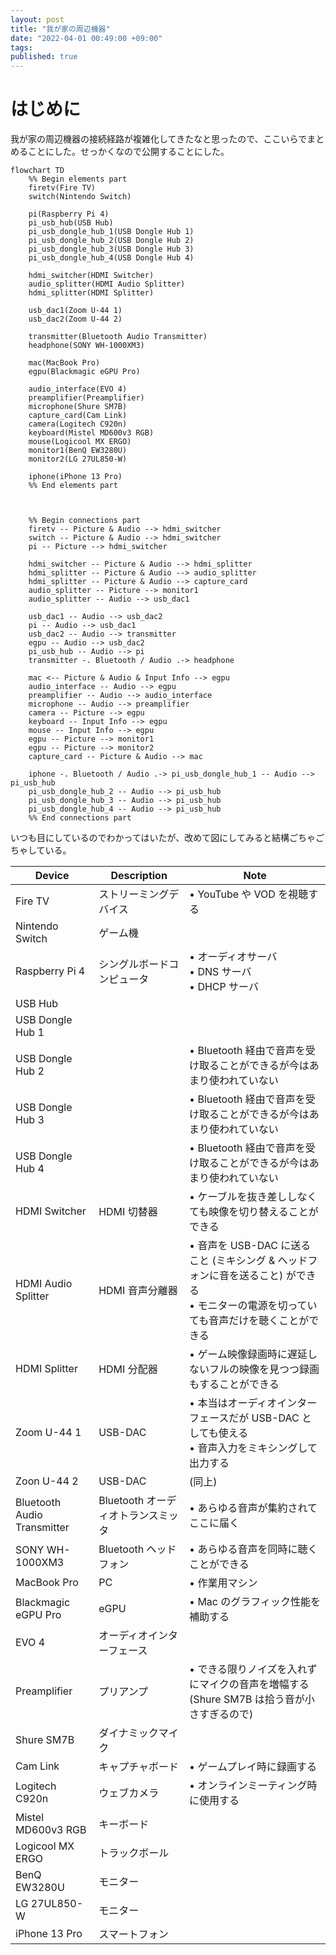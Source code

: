```yaml
---
layout: post
title: "我が家の周辺機器"
date: "2022-04-01 00:49:00 +09:00"
tags:
published: true
---
```


# はじめに
我が家の周辺機器の接続経路が複雑化してきたなと思ったので、ここいらでまとめることにした。せっかくなので公開することにした。

```mermaid
flowchart TD
    %% Begin elements part
    firetv(Fire TV)
    switch(Nintendo Switch)

    pi(Raspberry Pi 4)
    pi_usb_hub(USB Hub)
    pi_usb_dongle_hub_1(USB Dongle Hub 1)
    pi_usb_dongle_hub_2(USB Dongle Hub 2)
    pi_usb_dongle_hub_3(USB Dongle Hub 3)
    pi_usb_dongle_hub_4(USB Dongle Hub 4)

    hdmi_switcher(HDMI Switcher)
    audio_splitter(HDMI Audio Splitter)
    hdmi_splitter(HDMI Splitter)

    usb_dac1(Zoom U-44 1)
    usb_dac2(Zoom U-44 2)

    transmitter(Bluetooth Audio Transmitter)
    headphone(SONY WH-1000XM3)

    mac(MacBook Pro)
    egpu(Blackmagic eGPU Pro)

    audio_interface(EVO 4)
    preamplifier(Preamplifier)
    microphone(Shure SM7B)
    capture_card(Cam Link)
    camera(Logitech C920n)
    keyboard(Mistel MD600v3 RGB)
    mouse(Logicool MX ERGO)
    monitor1(BenQ EW3280U)
    monitor2(LG 27UL850-W)

    iphone(iPhone 13 Pro)
    %% End elements part



    %% Begin connections part
    firetv -- Picture & Audio --> hdmi_switcher
    switch -- Picture & Audio --> hdmi_switcher
    pi -- Picture --> hdmi_switcher

    hdmi_switcher -- Picture & Audio --> hdmi_splitter
    hdmi_splitter -- Picture & Audio --> audio_splitter
    hdmi_splitter -- Picture & Audio --> capture_card
    audio_splitter -- Picture --> monitor1
    audio_splitter -- Audio --> usb_dac1

    usb_dac1 -- Audio --> usb_dac2
    pi -- Audio --> usb_dac1
    usb_dac2 -- Audio --> transmitter
    egpu -- Audio --> usb_dac2
    pi_usb_hub -- Audio --> pi
    transmitter -. Bluetooth / Audio .-> headphone

    mac <-- Picture & Audio & Input Info --> egpu
    audio_interface -- Audio --> egpu
    preamplifier -- Audio --> audio_interface
    microphone -- Audio --> preamplifier
    camera -- Picture --> egpu
    keyboard -- Input Info --> egpu
    mouse -- Input Info --> egpu
    egpu -- Picture --> monitor1
    egpu -- Picture --> monitor2
    capture_card -- Picture & Audio --> mac

    iphone -. Bluetooth / Audio .-> pi_usb_dongle_hub_1 -- Audio --> pi_usb_hub
    pi_usb_dongle_hub_2 -- Audio --> pi_usb_hub
    pi_usb_dongle_hub_3 -- Audio --> pi_usb_hub
    pi_usb_dongle_hub_4 -- Audio --> pi_usb_hub
    %% End connections part
```

いつも目にしているのでわかってはいたが、改めて図にしてみると結構ごちゃごちゃしている。

| Device                      | Description | Note |
| --------------------------- | ----------- | ---- |
| Fire TV                     | ストリーミングデバイス | • YouTube や VOD を視聴する |
| Nintendo Switch             | ゲーム機 | |
| Raspberry Pi 4              | シングルボードコンピュータ | • オーディオサーバ<br>• DNS サーバ<br>• DHCP サーバ |
| USB Hub                     | | |
| USB Dongle Hub 1            | | |
| USB Dongle Hub 2            | | • Bluetooth 経由で音声を受け取ることができるが今はあまり使われていない |
| USB Dongle Hub 3            | | • Bluetooth 経由で音声を受け取ることができるが今はあまり使われていない |
| USB Dongle Hub 4            | | • Bluetooth 経由で音声を受け取ることができるが今はあまり使われていない |
| HDMI Switcher               | HDMI 切替器 | • ケーブルを抜き差ししなくても映像を切り替えることができる |
| HDMI Audio Splitter         | HDMI 音声分離器 | • 音声を USB-DAC に送ること (ミキシング & ヘッドフォンに音を送ること) ができる<br>• モニターの電源を切っていても音声だけを聴くことができる |
| HDMI Splitter               | HDMI 分配器 | • ゲーム映像録画時に遅延しないフルの映像を見つつ録画もすることができる |
| Zoom U-44 1                 | USB-DAC | • 本当はオーディオインターフェースだが USB-DAC としても使える<br>• 音声入力をミキシングして出力する |
| Zoon U-44 2                 | USB-DAC | (同上) |
| Bluetooth Audio Transmitter | Bluetooth オーディオトランスミッタ | • あらゆる音声が集約されてここに届く |
| SONY WH-1000XM3             | Bluetooth ヘッドフォン | • あらゆる音声を同時に聴くことができる |
| MacBook Pro                 | PC | • 作業用マシン |
| Blackmagic eGPU Pro         | eGPU | • Mac のグラフィック性能を補助する |
| EVO 4                       | オーディオインターフェース | |
| Preamplifier                | プリアンプ | • できる限りノイズを入れずにマイクの音声を増幅する (Shure SM7B は拾う音が小さすぎるので) |
| Shure SM7B                  | ダイナミックマイク | |
| Cam Link                    | キャプチャボード | • ゲームプレイ時に録画する |
| Logitech C920n              | ウェブカメラ | • オンラインミーティング時に使用する |
| Mistel MD600v3 RGB          | キーボード | |
| Logicool MX ERGO            | トラックボール | |
| BenQ EW3280U                | モニター | |
| LG 27UL850-W                | モニター | |
| iPhone 13 Pro               | スマートフォン | |
